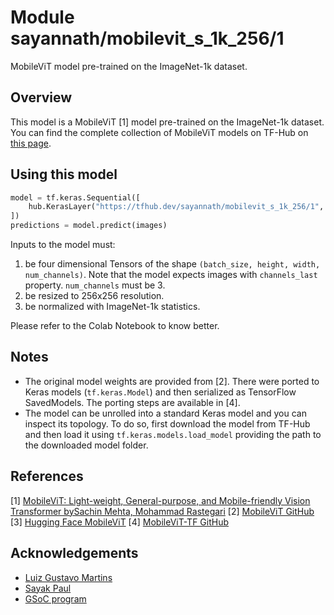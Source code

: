 # Module sayannath/mobilevit_s_1k_256/1

MobileViT model pre-trained on the ImageNet-1k dataset.

<!-- asset-path: https://presence-bucket.s3.amazonaws.com/test/mobilevit_s_1k_256.tar.gz  -->
<!-- task: image-classification -->
<!-- network-architecture: mobilevit -->
<!-- format: saved_model_2 -->
<!-- fine-tunable: true -->
<!-- license: apache-2.0 -->
<!-- colab: https://colab.research.google.com/github/sayannath/MobileViT-GSoC/blob/main/notebooks/classification.ipynb -->

## Overview

This model is a MobileViT [1] model pre-trained on the ImageNet-1k dataset. You can find the complete
collection of MobileViT models on TF-Hub on [this page](https://tfhub.dev/sayannath/collections/mobilevit/1).

## Using this model

```py
model = tf.keras.Sequential([
    hub.KerasLayer("https://tfhub.dev/sayannath/mobilevit_s_1k_256/1", trainable=False)
])
predictions = model.predict(images)
```

Inputs to the model must:

1. be four dimensional Tensors of the shape `(batch_size, height, width, num_channels)`. Note
that the model expects images with  `channels_last`  property. `num_channels` must be 3. 
2. be resized to 256x256 resolution.
3. be normalized with ImageNet-1k statistics.

Please refer to the Colab Notebook to know better.

## Notes

* The original model weights are provided from [2]. There were ported to Keras models
(`tf.keras.Model`) and then serialized as TensorFlow SavedModels. The porting
steps are available in [4].
* The model can be unrolled into a standard Keras model and you can inspect its topology.
To do so, first download the model from TF-Hub and then load it using `tf.keras.models.load_model`
providing the path to the downloaded model folder.

## References

[1] [MobileViT: Light-weight, General-purpose, and Mobile-friendly Vision Transformer bySachin Mehta, Mohammad Rastegari](https://arxiv.org/abs/2110.02178)
[2] [MobileViT GitHub](https://github.com/apple/ml-cvnets)
[3] [Hugging Face MobileViT](https://huggingface.co/docs/transformers/v4.22.2/en/model_doc/mobilevit#mobilevit)
[4] [MobileViT-TF GitHub](https://github.com/sayannath/MobileViT-GSoC)

## Acknowledgements

* [Luiz Gustavo Martins](https://twitter.com/gusthema)
* [Sayak Paul](https://github.com/RisingSayak) 
* [GSoC program](https://summerofcode.withgoogle.com)
